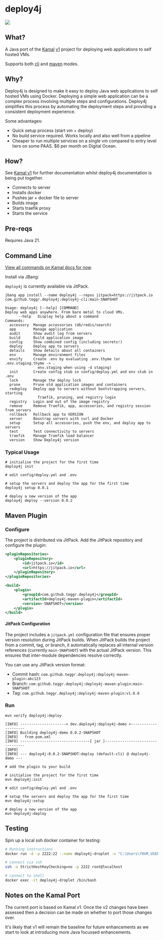 # deploy4j

[![](https://jitpack.io/v/teggr/deploy4j.svg)](https://jitpack.io/#teggr/deploy4j/deploy)

## What?

A Java port of the [Kamal](https://kamal-deploy.org/) [v1](https://kamal-deploy.org/v1/docs/installation/) project for deploying web applications to self hosted VMs.

Supports both [cli](#command-line) and [maven](#maven-plugin) modes.

## Why?

Deploy4j is designed to make it easy to deploy Java web applications to self hosted VMs using Docker. Deploying a simple web application can be a complex process involving multiple steps and configurations. Deploy4j simplifies this process by automating the deployment steps and providing a consistent deployment experience.

Some advantages:

* Quick setup process (start vm + deploy)
* No build service required. Works locally and also well from a pipeline
* Cheaper to run multiple services on a single vm compared to entry level tiers on some PAAS. $6 per month on Digital Ocean.

## How?

See [Kamal v1](https://kamal-deploy.org/v1/docs/installation/) for further documentation whilst deploy4j documentation is being put together.

* Connects to server
* Installs docker
* Pushes jar + docker file to server
* Builds image
* Starts traefik proxy
* Starts the service

## Pre-reqs

Requires Java 21.

## Command Line

[View all commands on Kamal docs for now](https://kamal-deploy.org/v1/docs/commands/view-all-commands/).

Install via JBang:

`deploy4j` is currently available via JitPack.

```shell
jbang app install --name deploy4j --repos jitpack=https://jitpack.io com.github.teggr.deploy4j:deploy4j-cli:main-SNAPSHOT
```

```shell
Usage: deploy4j [--help] [COMMAND]
Deploy web apps anywhere. From bare metal to cloud VMs.
      --help   Display help about a command
Commands:
  accessory  Manage accessories (db/redis/search)
  app        Manage application
  audit      Show audit log from servers
  build      Build application image
  config     Show combined config (including secrets!)
  deploy     Deploy app to servers
  details    Show details about all containers
  env        Manage environment files
  envify     Create .env by evaluating .env.thyme (or .env.staging.thyme -> .
               env.staging when using -d staging)
  init       Create config stub in config/deploy.yml and env stub in .env
  lock       Manage the deploy lock
  prune      Prune old application images and containers
  redeploy   Deploy app to servers without bootstrapping servers, starting
               Traefik, pruning, and registry login
  registry   Login and out of the image registry
  remove     Remove Traefik, app, accessories, and registry session from servers
  rollback   Rollback app to VERSION
  server     Boostrap servers with curl and Docker
  setup      Setup all accessories, push the env, and deploy app to servers
  test       Test connectivity to servers
  traefik    Manage Traefik load balancer
  version    Show Deploy4j version
```

### Typical Usage

```shell
# initialise the project for the first time
deploy4j init

# edit config/deploy.yml and .env

# setup the servers and deploy the app for the first time
deploy4j setup 0.0.1

# deploy a new version of the app
deploy4j deploy --version 0.0.2
```

## Maven Plugin

### Configure

The project is distributed via JitPack. Add the JitPack repository and configure the plugin:

```xml
<pluginRepositories>
    <pluginRepository>
        <id>jitpack.io</id>
        <url>https://jitpack.io</url>
    </pluginRepository>
</pluginRepositories>

<build>
    <plugin>
        <groupId>com.github.teggr.deploy4j</groupId>
        <artifactId>deploy4j-maven-plugin</artifactId>
        <version>-SNAPSHOT</version>
    </plugin>
</build>
```

#### JitPack Configuration

The project includes a `jitpack.yml` configuration file that ensures proper version resolution during JitPack builds. When JitPack builds the project from a commit, tag, or branch, it automatically replaces all internal version references (currently `main-SNAPSHOT`) with the actual JitPack version. This ensures that inter-module dependencies resolve correctly.

You can use any JitPack version format:
- Commit hash: `com.github.teggr.deploy4j:deploy4j-maven-plugin:abc123`
- Branch: `com.github.teggr.deploy4j:deploy4j-maven-plugin:main-SNAPSHOT`
- Tag: `com.github.teggr.deploy4j:deploy4j-maven-plugin:v1.0.0`

### Run

```shell
mvn verify deploy4j:deploy

[INFO] ---------------------< dev.deploy4j:deploy4j-demo >---------------------
[INFO] Building deploy4j-demo 0.0.2-SNAPSHOT
[INFO]   from pom.xml
[INFO] --------------------------------[ jar ]---------------------------------
[INFO] 
[INFO] --- deploy4j:0.0.2-SNAPSHOT:deploy (default-cli) @ deploy4j-demo ---
```

```shell
# add the plugin to your build

# initialise the project for the first time
mvn deploy4j:init

# edit config/deploy.yml and .env

# setup the servers and deploy the app for the first time
mvn deploy4j:setup

# deploy a new version of the app
mvn deploy4j:deploy
```

## Testing

Spin up a local ssh docker container for testing:

```bash
# Running instructions
docker run -d -p 2222:22 --name deploy4j-droplet -v "C:\Users\YOUR_USER\.ssh\id_rsa.pub":/tmp/authorized_keys:ro -v /var/run/docker.sock:/var/run/docker.sock teggr/deploy4j-docker-droplet:latest

# connect via ssh
ssh -o StrictHostKeyChecking=no -p 2222 root@localhost 

# connect to shell
docker exec -it deploy4j-droplet /bin/bash
```

## Notes on the Kamal Port

The current port is based on Kamal v1. Once the v2 changes have been assessed then a decision can be made on whether to port those changes over.

It's likely that v1 will remain the baseline for future enhancements as we start to look at introducing more Java focussed enhancements.